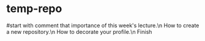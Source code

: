 # temp-repo
#start with comment that importance of this week's lecture.\n
How to create a new repository.\n
How to decorate your profile.\n
Finish
